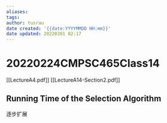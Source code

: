 ```yaml
---
aliases: 
tags:
author: tusrau
date created: '{{date:YYYYMMDD HH:mm}}'
date updated: 20220301 02:17
---
```


# 20220224CMPSC465Class14

[[LectureA4.pdf]]
[[LectureA14-Section2.pdf]]

## Running Time of the Selection Algorithm
逐步扩展
 